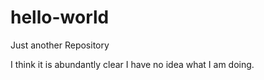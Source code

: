 hello-world
===========

Just another Repository

I think it is abundantly clear I have no idea what I am doing.
